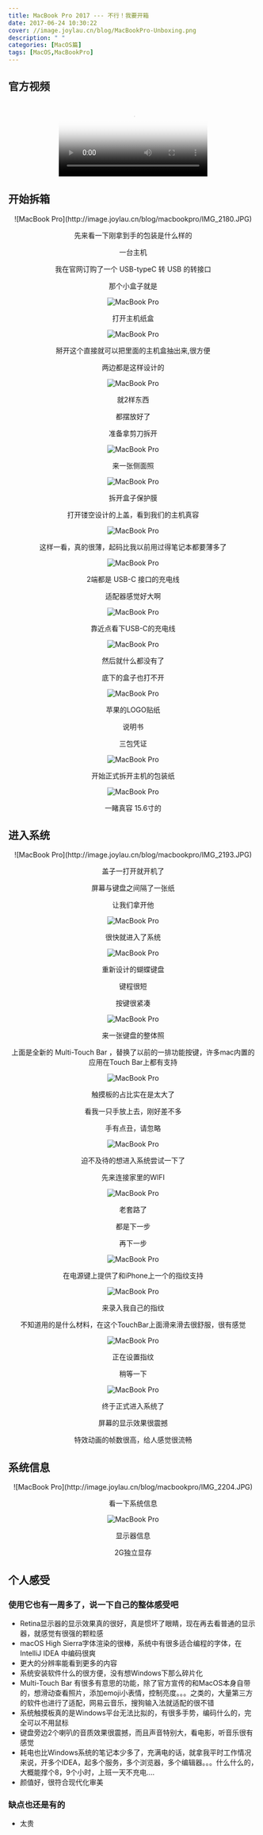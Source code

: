 ```yaml
---
title: MacBook Pro 2017 --- 不行！我要开箱
date: 2017-06-24 10:30:22
cover: //image.joylau.cn/blog/MacBookPro-Unboxing.png
description: " "
categories: [MacOS篇]
tags: [MacOS,MacBookPro]
---
```


<!-- more -->

## 官方视频

<center>
<video src="//image.joylau.cn/blog/macbook-pro-design.mp4" loop="true" controls="controls" poster="//image.joylau.cn/blog/MacBookPro-unboxing-video.png">您的浏览器版本太低，无法观看本视频</video>
</center>


## 开始拆箱

<center>
![MacBook Pro](http://image.joylau.cn/blog/macbookpro/IMG_2180.JPG)

先来看一下刚拿到手的包装是什么样的

一台主机

我在官网订购了一个 USB-typeC 转 USB 的转接口

那个小盒子就是
 
 
 
 
![MacBook Pro](http://image.joylau.cn/blog/macbookpro/IMG_2181.JPG)

打开主机纸盒




![MacBook Pro](http://image.joylau.cn/blog/macbookpro/IMG_2182.JPG)

掰开这个直接就可以把里面的主机盒抽出来,很方便

两边都是这样设计的




![MacBook Pro](http://image.joylau.cn/blog/macbookpro/IMG_2183.JPG)

就2样东西

都摆放好了

准备拿剪刀拆开




![MacBook Pro](http://image.joylau.cn/blog/macbookpro/IMG_2184.JPG)

来一张侧面照




![MacBook Pro](http://image.joylau.cn/blog/macbookpro/IMG_2185.JPG)

拆开盒子保护膜

打开镂空设计的上盖，看到我们的主机真容




![MacBook Pro](http://image.joylau.cn/blog/macbookpro/IMG_2186.JPG)

这样一看，真的很薄，起码比我以前用过得笔记本都要薄多了




![MacBook Pro](http://image.joylau.cn/blog/macbookpro/IMG_2187.JPG)

2端都是 USB-C 接口的充电线

适配器感觉好大啊




![MacBook Pro](http://image.joylau.cn/blog/macbookpro/IMG_2188.JPG)

靠近点看下USB-C的充电线




![MacBook Pro](http://image.joylau.cn/blog/macbookpro/IMG_2189.JPG)

然后就什么都没有了

底下的盒子也打不开




![MacBook Pro](http://image.joylau.cn/blog/macbookpro/IMG_2190.JPG)

苹果的LOGO贴纸

说明书

三包凭证




![MacBook Pro](http://image.joylau.cn/blog/macbookpro/IMG_2191.JPG)

开始正式拆开主机的包装纸




![MacBook Pro](http://image.joylau.cn/blog/macbookpro/IMG_2192.JPG)

一睹真容
15.6寸的
</center>





## 进入系统


<center>
![MacBook Pro](http://image.joylau.cn/blog/macbookpro/IMG_2193.JPG)

盖子一打开就开机了

屏幕与键盘之间隔了一张纸

让我们拿开他




![MacBook Pro](http://image.joylau.cn/blog/macbookpro/IMG_2194.JPG)

很快就进入了系统




![MacBook Pro](http://image.joylau.cn/blog/macbookpro/IMG_2195.JPG)

重新设计的蝴蝶键盘

键程很短

按键很紧凑




![MacBook Pro](http://image.joylau.cn/blog/macbookpro/IMG_2196.JPG)

来一张键盘的整体照

上面是全新的 Multi-Touch Bar ，替换了以前的一排功能按键，许多mac内置的应用在Touch Bar上都有支持




![MacBook Pro](http://image.joylau.cn/blog/macbookpro/IMG_2197.JPG)

触摸板的占比实在是太大了

看我一只手放上去，刚好差不多

手有点丑，请忽略




![MacBook Pro](http://image.joylau.cn/blog/macbookpro/IMG_2198.JPG)

迫不及待的想进入系统尝试一下了

先来连接家里的WIFI




![MacBook Pro](http://image.joylau.cn/blog/macbookpro/IMG_2199.JPG)

老套路了

都是下一步

再下一步




![MacBook Pro](http://image.joylau.cn/blog/macbookpro/IMG_2200.JPG)

在电源键上提供了和iPhone上一个的指纹支持




![MacBook Pro](http://image.joylau.cn/blog/macbookpro/IMG_2201.JPG)

来录入我自己的指纹

不知道用的是什么材料，在这个TouchBar上面滑来滑去很舒服，很有感觉




![MacBook Pro](http://image.joylau.cn/blog/macbookpro/IMG_2202.JPG)

正在设置指纹

稍等一下




![MacBook Pro](http://image.joylau.cn/blog/macbookpro/IMG_2203.JPG)

终于正式进入系统了

屏幕的显示效果很震撼

特效动画的帧数很高，给人感觉很流畅
</center>




## 系统信息

<center>
![MacBook Pro](http://image.joylau.cn/blog/macbookpro/IMG_2204.JPG)

看一下系统信息




![MacBook Pro](http://image.joylau.cn/blog/macbookpro/IMG_2205.JPG)

显示器信息

2G独立显存
</center>


## 个人感受

### 使用它也有一周多了，说一下自己的整体感受吧
- Retina显示器的显示效果真的很好，真是惯坏了眼睛，现在再去看普通的显示器，就感觉有很强的颗粒感
- macOS High Sierra字体渲染的很棒，系统中有很多适合编程的字体，在 IntelliJ IDEA 中编码很爽
- 更大的分辨率能看到更多的内容
- 系统安装软件什么的很方便，没有想Windows下那么碎片化
- Multi-Touch Bar 有很多有意思的功能，除了官方宣传的和MacOS本身自带的，想滑动查看照片，添加emoji小表情，控制亮度。。。之类的，大量第三方的软件也进行了适配，网易云音乐，搜狗输入法就适配的很不错
- 系统触摸板真的是Windows平台无法比拟的，有很多手势，编码什么的，完全可以不用鼠标
- 键盘旁边2个喇叭的音质效果很震撼，而且声音特别大，看电影，听音乐很有感觉
- 耗电也比Windows系统的笔记本少多了，充满电的话，就拿我平时工作情况来说，开多个IDEA，起多个服务，多个浏览器，多个编辑器。。。什么什么的，大概能撑个8，9个小时，上班一天不充电....
- 颜值好，很符合现代化审美




### 缺点也还是有的
- 太贵